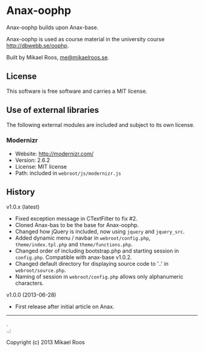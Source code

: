 Anax-oophp
=========

Anax-oophp builds upon Anax-base.

Anax-oophp is used as course material in the university course http://dbwebb.se/oophp.

Built by Mikael Roos, me@mikaelroos.se.



License 
------------------

This software is free software and carries a MIT license.



Use of external libraries
-----------------------------------

The following external modules are included and subject to its own license.



### Modernizr
* Website: http://modernizr.com/
* Version: 2.6.2
* License: MIT license 
* Path: included in `webroot/js/modernizr.js`



History
-----------------------------------


v1.0.x (latest)

* Fixed exception message in CTextFilter to fix #2.
* Cloned Anax-bas to be the base for Anax-oophp.
* Changed how jQuery is included, now using `jquery` and `jquery_src`.
* Added dynamic menu / navbar in `webroot/config.php`, `theme/index.tpl.php` and `theme/functions.php`.
* Changed order of including bootstrap.php and starting session in `config.php`. Compatible with anax-base v1.0.2.
* Changed default directory for displaying source code to '..' in `webroot/source.php`.
* Naming of session in `webroot/config.php` allows only alphanumeric characters.


v1.0.0 (2013-06-28)

* First release after initial article on Anax.



------------------
 .  
..:

Copyright (c) 2013 Mikael Roos



